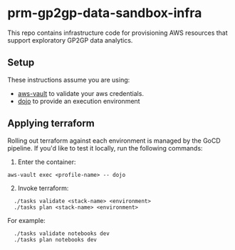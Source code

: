 # prm-gp2gp-data-sandbox-infra

This repo contains infrastructure code for provisioning AWS resources that support exploratory GP2GP data analytics.

## Setup

These instructions assume you are using:

- [aws-vault](https://github.com/99designs/aws-vault) to validate your aws credentials.
- [dojo](https://github.com/kudulab/dojo) to provide an execution environment

## Applying terraform

Rolling out terraform against each environment is managed by the GoCD pipeline.
If you'd like to test it locally, run the following commands:

1. Enter the container:

`aws-vault exec <profile-name> -- dojo`

2. Invoke terraform:

```
  ./tasks validate <stack-name> <environment>
  ./tasks plan <stack-name> <environment>
```

For example:

```
  ./tasks validate notebooks dev
  ./tasks plan notebooks dev
```
